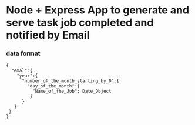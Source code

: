 # Node + Express App to generate and serve task job completed and notified by Email

### data format
```
{ 
  "emal":{
    "year":{
      "number_of_the_month_starting_by_0":{
        "day_of_the_month":{
          "Name_of_the_Job": Date_Object
         }
      }
   }
 }
}
```
